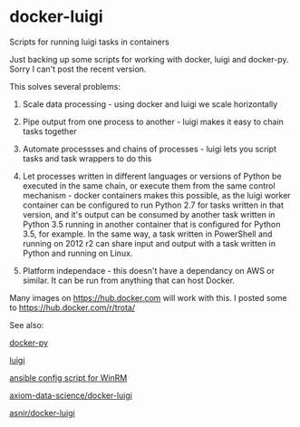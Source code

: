 # docker-luigi
Scripts for running luigi tasks in containers

Just backing up some scripts for working with docker, luigi and docker-py.  Sorry I can't post the recent version.

This solves several problems:

1) Scale data processing - using docker and luigi we scale horizontally

2) Pipe output from one process to another - luigi makes it easy to chain tasks together

3) Automate processses and chains of processes - luigi lets you script tasks and task wrappers to do this

4) Let processes written in different languages or versions of Python be executed in the same chain, or execute them from the same control mechanism - docker containers makes this possible, as the luigi worker container can be configured to run Python 2.7 for tasks written in that version, and it's output can be consumed by another task written in Python 3.5 running in another container that is configured for Python 3.5, for example.  In the same way, a task written in PowerShell and running on 2012 r2 can share input and output with a task written in Python and running on Linux.

5) Platform independace - this doesn't have a dependancy on AWS or similar.  It can be run from anything that can host Docker.

Many images on https://hub.docker.com will work with this.  I posted some to https://hub.docker.com/r/trota/

See also:

[docker-py](https://github.com/docker/docker-py)

[luigi](https://github.com/spotify/luigi)

[ansible config script for WinRM](https://raw.githubusercontent.com/ansible/ansible/devel/examples/scripts/ConfigureRemotingForAnsible.ps1)

[axiom-data-science/docker-luigi](https://github.com/axiom-data-science/docker-luigi)

[asnir/docker-luigi](https://github.com/asnir/docker-luigi)

